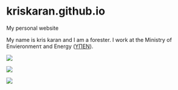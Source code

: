 # kriskaran.github.io
My personal website

My name is kris karan and I am a forester. I work at the Ministry of Envieronmenτ and Energy ([ΥΠΕΝ](https://ypen.gov.gr/)).

![](https://i0.wp.com/dasarxeio.com/wp-content/uploads/2021/03/xartis.jpg?resize=700%2C445&ssl=1)


![](https://drive.google.com/drive/folders/1vSXuSqbGNsGelyHO1pxN2EKBVgL3R-rk)


![](images/DSC_0595.JPG)
